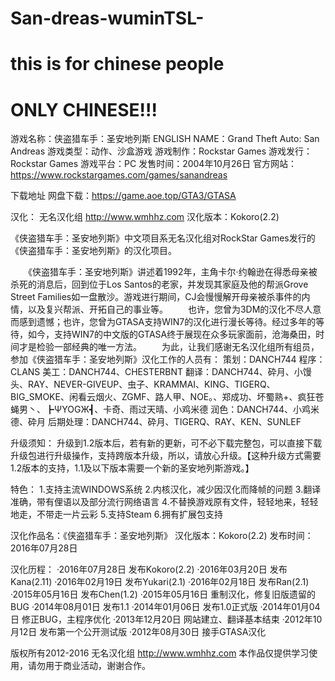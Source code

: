 # San-dreas-wuminTSL-
# this is for chinese people
# ONLY CHINESE!!!
游戏名称：侠盗猎车手：圣安地列斯
ENGLISH NAME：Grand Theft Auto: San Andreas
游戏类型：动作、沙盒游戏
游戏制作：Rockstar Games
游戏发行：Rockstar Games
游戏平台：PC
发售时间：2004年10月26日
官方网站：https://www.rockstargames.com/games/sanandreas

下载地址
网盘下载：https://game.aoe.top/GTA3/GTASA

汉化：
无名汉化组 http://www.wmhhz.com
汉化版本：Kokoro(2.2)

《侠盗猎车手：圣安地列斯》中文项目系无名汉化组对RockStar Games发行的《侠盗猎车手：圣安地列斯》的汉化项目。

　　《侠盗猎车手：圣安地列斯》讲述着1992年，主角卡尔·约翰逊在得悉母亲被杀死的消息后，回到位于Los Santos的老家，并发现其家庭及他的帮派Grove Street Families如一盘散沙。游戏进行期间，CJ会慢慢解开母亲被杀事件的内情，以及复兴帮派、开拓自己的事业等。
　　也许，您曾为3DM的汉化不尽人意而感到遗憾；也许，您曾为GTASA支持WIN7的汉化进行漫长等待。经过多年的等待，如今，支持WIN7的中文版的GTASA终于展现在众多玩家面前，沧海桑田，时间才是检验一部经典的唯一方法。
　　为此，让我们感谢无名汉化组所有组员，参加《侠盗猎车手：圣安地列斯》汉化工作的人员有：
策划：DANCH744
程序：CLANS
美工：DANCH744、CHESTERBNT
翻译：DANCH744、砕月、小馒头、RAY、NEVER-GIVEUP、虫子、KRAMMAI、KING、TIGERQ、BIG_SMOKE、闲看云烟火、ZGMF、路人甲、NOE。、郑成功、坏蜀熟+、疯狂苍蝇男丶、┣ΨYOGЖ┫、卡奇、雨过天晴、小鸡米德
润色：DANCH744、小鸡米德、砕月
后期处理：DANCH744、砕月、TIGERQ、RAY、KEN、SUNLEF

升级须知：
升级到1.2版本后，若有新的更新，可不必下载完整包，可以直接下载升级包进行升级操作，支持跨版本升级，所以，请放心升级。【这种升级方式需要1.2版本的支持，1.1及以下版本需要一个新的圣安地列斯游戏。】

特色：
1.支持主流WINDOWS系统
2.内核汉化，减少因汉化而降帧的问题
3.翻译准确，带有俚语以及部分流行网络语言
4.不替换游戏原有文件，轻轻地来，轻轻地走，不带走一片云彩
5.支持Steam
6.拥有扩展包支持

汉化作品名：《侠盗猎车手：圣安地列斯》
汉化版本：Kokoro(2.2)
发布时间：2016年07月28日

汉化历程：
·2016年07月28日 发布Kokoro(2.2)
·2016年03月20日 发布Kana(2.11)
·2016年02月19日 发布Yukari(2.1)
·2016年02月18日 发布Ran(2.1)
·2015年05月16日 发布Chen(1.2)
·2015年05月16日 重制汉化，修复旧版遗留的BUG
·2014年08月01日 发布1.1
·2014年01月06日 发布1.0正式版
·2014年01月04日 修正BUG，主程序优化
·2013年12月20日 网站建立、翻译基本结束
·2012年10月12日 发布第一个公开测试版
·2012年08月30日 接手GTASA汉化

版权所有2012-2016 无名汉化组 http://www.wmhhz.com
本作品仅提供学习使用，请勿用于商业活动，谢谢合作。
